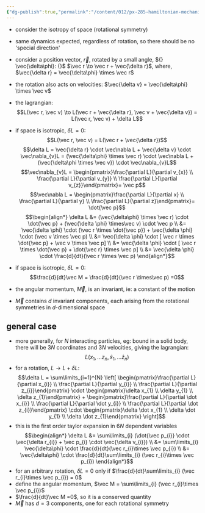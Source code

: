 ```yaml
---
{"dg-publish":true,"permalink":"/content/012/px-285-hamiltonian-mechanics-and-fluid-dynamics/e-conservation-laws-and-symmetries/px-285-e4-rotation-of-space/","created":"2024-11-25T10:50:32.000+00:00","updated":"2024-11-26T12:59:55.319+00:00"}
---
```


- consider the isotropy of space (rotational symmetry)
- same dynamics expected, regardless of rotation, so there should be no 'special direction'

- consider a position vector, $\vec r$, rotated by a small angle, ${} \vec{\delta\phi}: {}$ $\vec r \to \vec r + \vec{\delta r}$, where, $\vec{\delta r} = \vec{\delta\phi} \times \vec r$
- the rotation also acts on velocities: $\vec{\delta v} = \vec{\delta\phi} \times \vec v$
- the lagrangian: 
$$L(\vec r, \vec v) \to L(\vec r + \vec{\delta r}, \vec v + \vec{\delta v}) = L(\vec r, \vec v) + \delta L$$
- if space is isotropic, $\delta L = 0:$ 
$$L(\vec r, \vec v) = L(\vec r + \vec{\delta r})$$
$$\delta L = \vec{\delta r} \cdot \vec\nabla L + \vec{\delta v} \cdot \vec\nabla_{v}L = (\vec{\delta\phi} \times \vec r) \cdot \vec\nabla L + (\vec{\delta\phi \times \vec v}) \cdot \vec\nabla_{v}L$$
$$\vec\nabla_{v}L = \begin{pmatrix}\frac{\partial L}{\partial v_{x}} \\ \frac{\partial L}{\partial v_{y}} \\ \frac{\partial L}{\partial v_{z}}\end{pmatrix}= \vec p$$
$$\vec\nabla L = \begin{pmatrix}\frac{\partial L}{\partial x} \\ \frac{\partial L}{\partial y} \\ \frac{\partial L}{\partial z}\end{pmatrix}= \dot{\vec p}$$
$$\begin{align*}
	\delta L &= (\vec{\delta\phi} \times \vec r) \cdot \dot{\vec p} + (\vec{\delta \phi} \times\vec v) \cdot \vec p \\
	&=  \vec{\delta \phi} \cdot (\vec r \times \dot{\vec p}) + \vec{\delta \phi} \cdot (\vec v \times \vec p) \\
	&= \vec{\delta \phi} \cdot [ \vec r \times \dot{\vec p} + \vec v \times \vec p] \\
	&= \vec{\delta \phi} \cdot [ \vec r \times \dot{\vec p} + \dot{\vec r} \times \vec p] \\
	&= \vec{\delta \phi} \cdot \frac{d}{dt}(\vec r \times \vec p)
\end{align*}$$
- if space is isotropic, $\delta L =0:$ 
$$\frac{d}{dt}\vec M = \frac{d}{dt}(\vec r \times\vec p) =0$$
- the angular momentum, $\vec M$, is an invariant, ie: a constant of the motion
- $\vec M$ contains $d$ invariant components, each arising from the rotational symmetries in $d$-dimensional space 
## general case
- more generally, for $N$ interacting particles, eg: bound in a solid body, there will be $3N$ coordinates and $3N$ velocities, giving the lagrangian: $$L(x_{1},\dots z_{n}, \dot x_{1},\dots \dot z_n)$$
- for a rotation, $L \to L + \delta L:$ 
$$\delta L = \sum\limits_{i=1}^{N} \left[ \begin{pmatrix}\frac{\partial L}{\partial x_{i}} \\ \frac{\partial L}{\partial y_{i}} \\ \frac{\partial L}{\partial z_{i}}\end{pmatrix} \cdot \begin{pmatrix}\delta x_{1} \\ \delta y_{1} \\ \delta z_{1}\end{pmatrix} + \begin{pmatrix}\frac{\partial L}{\partial \dot x_{i}} \\ \frac{\partial L}{\partial \dot y_{i}} \\ \frac{\partial L}{\partial \dot z_{i}}\end{pmatrix} \cdot \begin{pmatrix}\delta \dot x_{1} \\ \delta \dot y_{1} \\ \delta \dot z_{1}\end{pmatrix} \right]$$
- this is the first order taylor expansion in $6N$ dependent variables
$$\begin{align*}
	\delta L &= \sum\limits_{i} (\dot{\vec p_{i}} \cdot \vec{\delta r_{i}} + \vec p_{i} \cdot \vec{\delta v_{i}}) \\
	&= \sum\limits_{i} \vec{\delta\phi} \cdot \frac{d}{dt}(\vec r_{i}\times \vec p_{i}) \\
	&= \vec{\delta\phi} \cdot \frac{d}{dt}\sum\limits_{i} (\vec r_{i}\times \vec p_{i})
\end{align*}$$
- for an arbitrary rotation, $\delta L = 0$ only if $\frac{d}{dt}\sum\limits_{i} (\vec r_{i}\times \vec p_{i}) = 0$
- define the angular momentum, $\vec M = \sum\limits_{i} (\vec r_{i}\times \vec p_{i})$
- $\frac{d}{dt}\vec M =0$, so it is a conserved quantity
- $\vec M$ has $d=3$ components, one for each rotational symmetry

